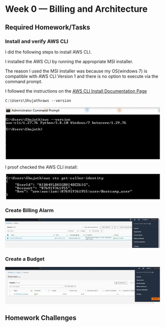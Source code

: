 # Week 0 — Billing and Architecture

## Required Homework/Tasks

### Install and verify AWS CLI

I did the following steps to install AWS CLI.

I installed the AWS CLI by running the appropriate MSI installer.

The reason I used the MSI installer was because my OS(windows 7) is compatible with AWS CLI Version 1 and there is no option to execute via the command prompt.

I followed the instructions on the [AWS CLI Install Documentation Page](https://docs.aws.amazon.com/cli/v1/userguide/install-windows.html)
```
C:\Users\Shujath>aws --version
```
![Installing AWS CLI](assets/AWS%20CLI.JPG)


I proof checked the AWS CLI install:

![proof of AWS CLI](assets/proof%20of%20working%20aws%20CLI.JPG)

### Create Billing Alarm

![Image of Billing Alarm I created](/journal/assets/Billing%20Alarm.JPG)

### Create a Budget

![Image of Budget I created](/journal/assets/create-budget.JPG)

## Homework Challenges
